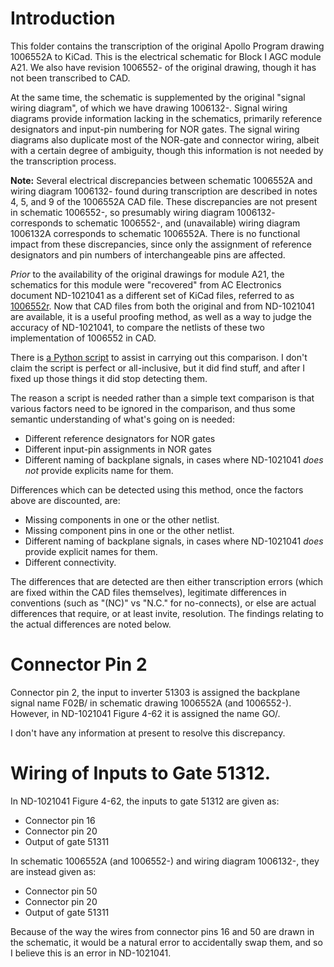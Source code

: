 # Introduction

This folder contains the transcription of the original Apollo Program drawing 1006552A to KiCad.  This is the electrical schematic for Block I AGC module A21.  We also have revision 1006552- of the original drawing, though it has not been transcribed to CAD.  

At the same time, the schematic is supplemented by the original "signal wiring diagram", of which we have drawing 1006132-.  Signal wiring diagrams provide information lacking in the schematics, primarily reference designators and input-pin numbering for NOR gates.  The signal wiring diagrams also duplicate most of the NOR-gate and connector wiring, albeit with a certain degree of ambiguity, though this information is not needed by the transcription process.  

__Note:__ Several electrical discrepancies between schematic 1006552A and wiring diagram 1006132- found during transcription are described in notes 4, 5, and 9 of the 1006552A CAD file.  These discrepancies are not present in schematic 1006552-, so presumably wiring diagram 1006132- corresponds to schematic 1006552-, and (unavailable) wiring diagram 1006132A corresponds to schematic 1006552A.  There is no functional impact from these discrepancies, since only the assignment of reference designators and pin numbers of interchangeable pins are affected.

_Prior_ to the availability of the original drawings for module A21, the schematics for this module were "recovered" from AC Electronics document ND-1021041 as a different set of KiCad files, referred to as [1006552r](https://github.com/virtualagc/virtualagc/edit/schematics/Schematics/1006552r).  Now that CAD files from both the original and from ND-1021041 are available, it is a useful proofing method, as well as a way to judge the accuracy of ND-1021041, to compare the netlists of these two implementation of 1006552 in CAD.  

There is [a Python script](https://github.com/virtualagc/virtualagc/edit/schematics/Scripts/netlistCompare.py) to assist in carrying out this comparison.  I don't claim the script is perfect or all-inclusive, but it did find stuff, and after I fixed up those things it did stop detecting them.

The reason a script is needed rather than a simple text comparison is that various factors need to be ignored in the comparison, and thus some semantic understanding of what's going on is needed:

* Different reference designators for NOR gates
* Different input-pin assignments in NOR gates
* Different naming of backplane signals, in cases where ND-1021041 _does not_ provide explicits name for them.

Differences which can be detected using this method, once the factors above are discounted, are:

* Missing components in one or the other netlist.
* Missing component pins in one or the other netlist.
* Different naming of backplane signals, in cases where ND-1021041 _does_ provide explicit names for them.
* Different connectivity.

The differences that are detected are then either transcription errors (which are fixed within the CAD files themselves), legitimate differences in conventions (such as "(NC)" vs "N.C." for no-connects), or else are actual differences that require, or at least invite, resolution.  The findings relating to the actual differences are noted below.

# Connector Pin 2

Connector pin 2, the input to inverter 51303 is assigned the backplane signal name F02B/ in schematic drawing 1006552A (and 1006552-).  However, in ND-1021041 Figure 4-62 it is assigned the name GO/.

I don't have any information at present to resolve this discrepancy.

# Wiring of Inputs to Gate 51312.

In ND-1021041 Figure 4-62, the inputs to gate 51312 are given as:

* Connector pin 16
* Connector pin 20
* Output of gate 51311

In schematic 1006552A (and 1006552-) and wiring diagram 1006132-, they are instead given as:

* Connector pin 50
* Connector pin 20
* Output of gate 51311

Because of the way the wires from connector pins 16 and 50 are drawn in the schematic, it would be a natural error to accidentally swap them, and so I believe this is an error in ND-1021041.

